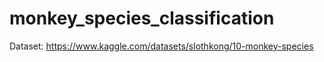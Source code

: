 # monkey_species_classification
Dataset: https://www.kaggle.com/datasets/slothkong/10-monkey-species
